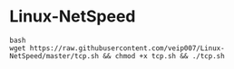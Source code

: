 # Linux-NetSpeed
```
bash
wget https://raw.githubusercontent.com/veip007/Linux-NetSpeed/master/tcp.sh && chmod +x tcp.sh && ./tcp.sh
```
